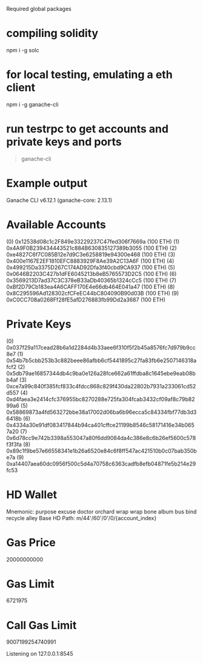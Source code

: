 
Required global packages

# compiling solidity
npm i -g solc 

# for local testing, emulating a eth client
npm i -g ganache-cli

# run testrpc to get accounts and private keys and ports
> ganache-cli 

# Example output
Ganache CLI v6.12.1 (ganache-core: 2.13.1)

Available Accounts
==================
(0) 0x12538d08c1c2F849e33229237C47fed306f7669a (100 ETH)
(1) 0x4A9F0B239434443521c884B630835127389b3055 (100 ETH)
(2) 0xe4827C6f7C085B12e7d9C3e6258819e94300e468 (100 ETH)
(3) 0x400e1167E2EF1810EFC8883929F8Ae39A2C13A6F (100 ETH)
(4) 0x499215Da3375D267C174AD92Dfa3f40cbd9CA937 (100 ETH)
(5) 0x0646B2203C427b1dFE6045213b8eB5765573D2C5 (100 ETH)
(6) 0x3569213D7ad37C3C378eB33aDb40365b1324cCc5 (100 ETH)
(7) 0xBf2D79Cb183ea4A6CAFF170E4e66db464E041a47 (100 ETH)
(8) 0x8C295596Ad128302cfCFeEC44bC804090B90d03B (100 ETH)
(9) 0xC0CC708a0268Ff28fE5afD276883fb99Dd2a3687 (100 ETH)

Private Keys
==================
(0) 0x037f29a117cead28b6a1d2284d4b33aee6f310f5f2b45a8576fc7d979b9cc8e7
(1) 0x54b7b5cbb253b3c882beee86afbb6cf5441895c27fa83fb6e2507146318afcf2
(2) 0x5db79ae16857344db4c9ba0e126a28fce662a61ffdba8c1645ebe9eab08bb4af
(3) 0xce7a99c840f385fcf833c4fdcc868c829f430da22802b7931a233061cd52d557
(4) 0xd4faea3e2414cfc376955bc8270288e725fa304fcab3432cf09af8c79b8299a6
(5) 0x58869873a4fd563272bbe38a17002d06ba6b96ecca5c84334fbf77db3d36418b
(6) 0x4334a30e91df083417844b94ca401cffce21199b8546c58171416e34b0657a20
(7) 0x6d78cc9e742b3398a553047a80f6dd9084da4c386e8c6b26ef5600c578f3f3fa
(8) 0x89c1f9be57e66558341e1b26a6520e84c6f8ff547ac421510b0c07bab350be7a
(9) 0xa14407aea60dc0956f500c5d4a70758c6363cadfb8efb04871fe5b214e29fc53

HD Wallet
==================
Mnemonic:      purpose excuse doctor orchard wrap wrap bone album bus bind recycle alley
Base HD Path:  m/44'/60'/0'/0/{account_index}

Gas Price
==================
20000000000

Gas Limit
==================
6721975

Call Gas Limit
==================
9007199254740991

Listening on 127.0.0.1:8545